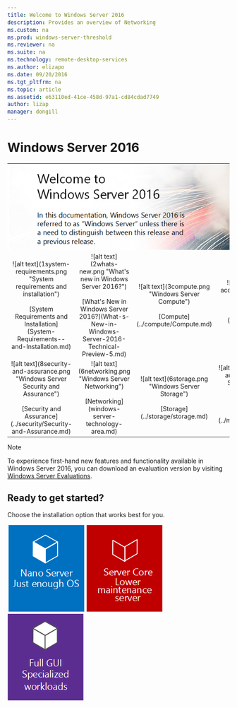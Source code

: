 ```yaml
---
title: Welcome to Windows Server 2016
description: Provides an overview of Networking
ms.custom: na
ms.prod: windows-server-threshold
ms.reviewer: na
ms.suite: na
ms.technology: remote-desktop-services
ms.author: elizapo
ms.date: 09/20/2016  
ms.tgt_pltfrm: na
ms.topic: article
ms.assetid: e63110ed-41ce-458d-97a1-cd84cdad7749
author: lizap
manager: dongill
---
```

# Windows Server 2016 

<table border=0 width='845px;'>
  <tr>
    <td colspan='4' style='padding:0;'><img src='wsbanner.png'/></td>
  </tr>
  <tr style='text-align:center;'>
    <td style='width:25%'>
    ![alt text](1system-requirements.png "System requirements and installation")<br/><br/>
    [System Requirements and Installation](System-Requirements--and-Installation.md)</td>
    <td style='width:25%'>
    ![alt text](2whats-new.png "What's new in Windows Server 2016?")<br/><br/>
    [What's New in Windows Server 2016?](What-s-New-in-Windows-Server-2016-Technical-Preview-5.md)</td>
    <td style='width:25%'>
    ![alt text](3compute.png "Windows Server Compute")<br/><br/>
    [Compute](../compute/Compute.md)</td>
    <td style='width:25%'>
    ![alt text](4identity-and-access.png "Windows Server Identity and Access")<br/><br/>
    [Identity and Access](../identity/Identity-and-Access.md)</td>
  </tr>
  <tr style='text-align:center;'>
  <td style='width:25%'>
  ![alt text](8security-and-assurance.png "Windows Server Security and Assurance")<br/><br/>
  [Security and Assurance](../security/Security-and-Assurance.md)</td>
  <td style='width:25%'>
  ![alt text](6networking.png "Windows Server Networking")<br/><br/>
  [Networking](windows-server-technology-area.md)</td>
  <td style='width:25%'>
  ![alt text](6storage.png "Windows Server Storage")<br/><br/>
  [Storage](../storage/storage.md)</td>
  <td style='width:25%'>
  ![alt text](5management-and-automation.png "Windows Server Management and Automation")<br/><br/>
  [Management and  Automation](../management/Management-and-Automation.md)</td>
  </tr>
</table>

> [!Note]  
> To experience first-hand new features and functionality available in Windows Server 2016, you can download an evaluation version by visiting [Windows Server Evaluations](https://www.microsoft.com/en-us/evalcenter/evaluate-windows-server-2016?i=1).  
>   

## Ready to get started?  

Choose the installation option that works best for you.

![Nano](nano.png) ![Server core](servercore.png) ![Desktop](desktop.png)